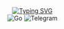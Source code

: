 <div align="center">
  <a href="https://git.io/typing-svg"><img src="https://readme-typing-svg.demolab.com?font=Fira+Code&size=18&pause=1250&color=F7F7F7&background=000000&center=true&vCenter=true&random=false&width=450&lines=Current+status%3A+Go+backend+developer" alt="Typing SVG" />
  </a>
  <div>
    <img src="https://img.shields.io/badge/go-%2300ADD8.svg?style=for-the-badge&logo=go&logoColor=white" alt="Go" />  
    <img src="https://img.shields.io/badge/Telegram-2CA5E0?style=for-the-badge&logo=telegram&logoColor=white" alt="Telegram" />  
  </div>
</div>

